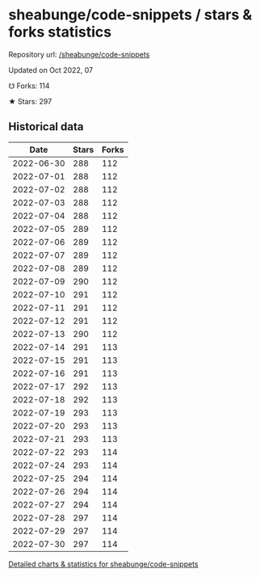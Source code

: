 # sheabunge/code-snippets / stars & forks statistics

Repository url: [/sheabunge/code-snippets](https://github.com/sheabunge/code-snippets)

Updated on Oct 2022, 07

☋ Forks: 114

★ Stars: 297

## Historical data
| Date | Stars | Forks |
|------|-------|-------|
| 2022-06-30 | 288 | 112 | 
| 2022-07-01 | 288 | 112 | 
| 2022-07-02 | 288 | 112 | 
| 2022-07-03 | 288 | 112 | 
| 2022-07-04 | 288 | 112 | 
| 2022-07-05 | 289 | 112 | 
| 2022-07-06 | 289 | 112 | 
| 2022-07-07 | 289 | 112 | 
| 2022-07-08 | 289 | 112 | 
| 2022-07-09 | 290 | 112 | 
| 2022-07-10 | 291 | 112 | 
| 2022-07-11 | 291 | 112 | 
| 2022-07-12 | 291 | 112 | 
| 2022-07-13 | 290 | 112 | 
| 2022-07-14 | 291 | 113 | 
| 2022-07-15 | 291 | 113 | 
| 2022-07-16 | 291 | 113 | 
| 2022-07-17 | 292 | 113 | 
| 2022-07-18 | 292 | 113 | 
| 2022-07-19 | 293 | 113 | 
| 2022-07-20 | 293 | 113 | 
| 2022-07-21 | 293 | 113 | 
| 2022-07-22 | 293 | 114 | 
| 2022-07-24 | 293 | 114 | 
| 2022-07-25 | 294 | 114 | 
| 2022-07-26 | 294 | 114 | 
| 2022-07-27 | 294 | 114 | 
| 2022-07-28 | 297 | 114 | 
| 2022-07-29 | 297 | 114 | 
| 2022-07-30 | 297 | 114 | 


[Detailed charts & statistics for sheabunge/code-snippets](https://reviewgithub.com/rep/sheabunge/code-snippets)
